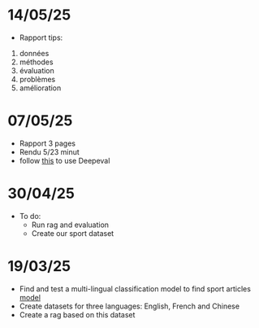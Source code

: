 # 14/05/25
- Rapport tips:
1. données
2. méthodes
3. évaluation
4. problèmes
5. amélioration

# 07/05/25
* Rapport 3 pages
* Rendu 5/23 minut
* follow [this](https://www.deepeval.com/guides/guides-building-custom-metrics#building-a-custom-non-llm-eval) to use Deepeval

# 30/04/25
* To do:
  * Run rag and evaluation
  * Create our sport dataset


# 19/03/25
* Find and test a multi-lingual classification model to find sport articles [model](https://huggingface.co/MoritzLaurer/DeBERTa-v3-base-mnli-fever-anli)
* Create datasets for three languages: English, French and Chinese
* Create a rag based on this dataset
